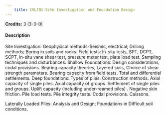 ```yaml
---
    title: CVL701 Site Investigation and Foundation Design
---
```

**Credits:** 3 (3-0-0)



#### Description 
Site Investigation: Geophysical methods-Seismic, electrical; Drilling methods; Boring in soils and rocks. Field tests: In-situ tests, SPT, DCPT, SCPT, in-situ vane shear test, pressure meter test, plate load test. Sampling techniques and disturbances. Shallow Foundations: Design considerations, codal provisions. Bearing capacity theories, Layered soils, Choice of shear strength parameters. Bearing capacity from field tests. Total and differential settlements. Deep foundations: Types of piles. Construction methods. Axial capacity of single piles. Axial capacity of groups. Settlement of single piles and groups. Uplift capacity (including under-reamed piles) . Negative skin friction. Pile load tests. Pile integrity tests. Codal provisions. Caissons.

Laterally Loaded Piles: Analysis and Design; Foundations in Difficult soil conditions.